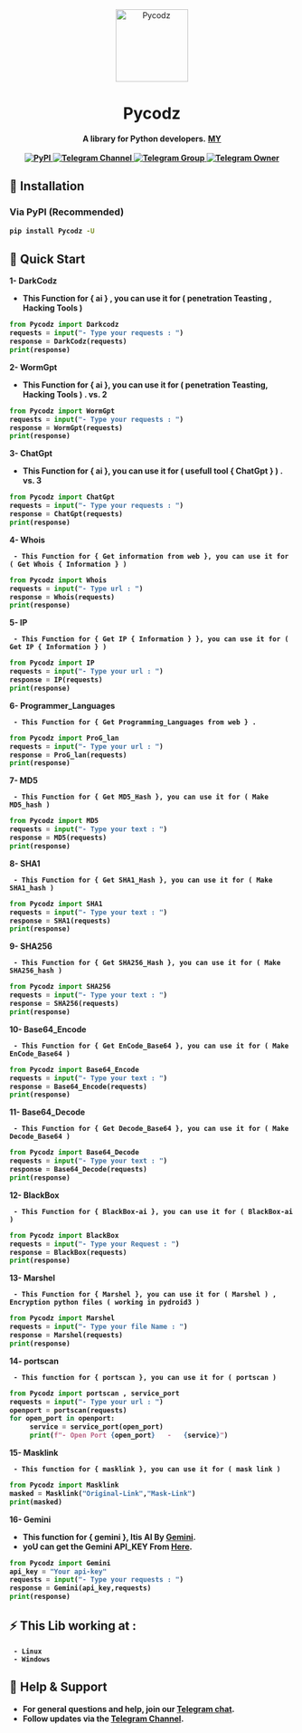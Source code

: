 <div align="center"> <img src="https://www2.0zz0.com/2024/12/01/19/343341489.jpg" alt="Pycodz" width="128"> <h1>Pycodz</h1> <b>A library for Python developers.</b> <b> <a href="https://nicex.carrd.co"> MY </a> </div>

<br>

<div align="center"> <a href="https://pypi.org/project/Pycodz/"> <img src="https://img.shields.io/pypi/v/tgram.svg?logo=python&logoColor=%23959DA5&label=pypi&labelColor=%23282f37" alt="PyPI"> </a> <a href="https://t.me/PyQZe"> <img src="https://img.shields.io/badge/Telegram-Channel-blue.svg?logo=telegram" alt="Telegram Channel"> </a> <a href="https://t.me/PyChTz"> <img src="https://img.shields.io/badge/Telegram-Group-blue.svg?logo=telegram" alt="Telegram Group"> </a> <a href="https://t.me/DevZrox"> <img src="https://img.shields.io/badge/Telegram-Owner-red.svg?logo=telegram" alt="Telegram Owner"> </a> </div>


## 🔧 Installation

### Via PyPI (Recommended)
```bash
pip install Pycodz -U
```

## 🚀 Quick Start

1- __DarkCodz__

   - This Function for { ai } , you can use it for ( penetration Teasting , Hacking Tools )
```python
from Pycodz import Darkcodz
requests = input("- Type your requests : ")
response = DarkCodz(requests)
print(response)
```

2- __WormGpt__

   - This Function for { ai }, you can use it for ( penetration Teasting, Hacking Tools ) . vs. 2
```python
from Pycodz import WormGpt
requests = input("- Type your requests : ")
response = WormGpt(requests)
print(response)
```

3- __ChatGpt__

   - This Function for { ai }, you can use it for ( usefull tool { ChatGpt } ) . vs. 3
```python
from Pycodz import ChatGpt
requests = input("- Type your requests : ")
response = ChatGpt(requests)
print(response)
```
4- __Whois__

     - This Function for { Get information from web }, you can use it for ( Get Whois { Information } )
```python
from Pycodz import Whois
requests = input("- Type url : ")
response = Whois(requests)
print(response)
```

5- __IP__

     - This Function for { Get IP { Information } }, you can use it for ( Get IP { Information } )
```python
from Pycodz import IP
requests = input("- Type your url : ")
response = IP(requests)
print(response)
```

6- __Programmer_Languages__

     - This Function for { Get Programming_Languages from web } .
```python
from Pycodz import ProG_lan
requests = input("- Type your url : ")
response = ProG_lan(requests)
print(response)
```

7- __MD5__

     - This Function for { Get MD5_Hash }, you can use it for ( Make MD5_hash )
```python
from Pycodz import MD5
requests = input("- Type your text : ")
response = MD5(requests)
print(response)
```

8- __SHA1__

     - This Function for { Get SHA1_Hash }, you can use it for ( Make SHA1_hash )
```python
from Pycodz import SHA1
requests = input("- Type your text : ")
response = SHA1(requests)
print(response)
```
9- __SHA256__

     - This Function for { Get SHA256_Hash }, you can use it for ( Make SHA256_hash )
 ```python
from Pycodz import SHA256
requests = input("- Type your text : ")
response = SHA256(requests)
print(response)
```

10- __Base64_Encode__

     - This Function for { Get EnCode_Base64 }, you can use it for ( Make EnCode_Base64 )
```python
from Pycodz import Base64_Encode
requests = input("- Type your text : ")
response = Base64_Encode(requests)
print(response)
```

11- __Base64_Decode__

     - This Function for { Get Decode_Base64 }, you can use it for ( Make Decode_Base64 )
```python
from Pycodz import Base64_Decode
requests = input("- Type your text : ")
response = Base64_Decode(requests)
print(response)
```

12- __BlackBox__

     - This Function for { BlackBox-ai }, you can use it for ( BlackBox-ai )
```python
from Pycodz import BlackBox
requests = input("- Type your Request : ")
response = BlackBox(requests)
print(response)
```

13- __Marshel__

     - This Function for { Marshel }, you can use it for ( Marshel ) , Encryption python files ( working in pydroid3 )
 ```python
from Pycodz import Marshel
requests = input("- Type your file Name : ")
response = Marshel(requests)
print(response)
```

14- __portscan__

     - This function for { portscan }, you can use it for ( portscan )
```python
from Pycodz import portscan , service_port
requests = input("- Type your url : ")
openport = portscan(requests)
for open_port in openport:
     service = service_port(open_port)
     print(f"- Open Port {open_port}   -   {service}")
```

15- __Masklink__

     - This function for { masklink }, you can use it for ( mask link )
```python
from Pycodz import Masklink
masked = Masklink("Original-Link","Mask-Link")
print(masked)
```

16- __Gemini__

- This function for { gemini }, Itis AI By **[Gemini](https://gemini.google.com/app)**.
- yoU can get the Gemini API_KEY From **[Here](https://aistudio.google.com/apikey)**.
```python
from Pycodz import Gemini
api_key = "Your api-key"
requests = input("- Type your requests : ")
response = Gemini(api_key,requests)
print(response)
```

## ⚡️ This Lib working at :
     - Linux 
     - Windows

## 💬 Help & Support
- For general questions and help, join our **[Telegram chat](https://t.me/PyChTz)**.
- Follow updates via the **[Telegram Channel](https://t.me/PyQZe)**.